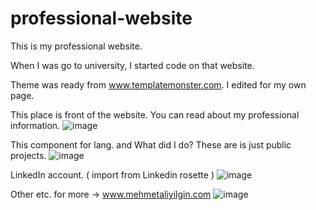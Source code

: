 # professional-website
This is my professional website.

When I was go to university, I started code on that website.

Theme was ready from www.templatemonster.com. I edited for my own page.


This place is front of the website. You can read about my professional information.
![image](https://user-images.githubusercontent.com/57998586/125292400-1a57e980-e32b-11eb-9dab-6a553d25295e.png)

This component for lang. and What did I do? These are is just public projects.
![image](https://user-images.githubusercontent.com/57998586/125292445-25127e80-e32b-11eb-8488-4827214953f7.png)

LinkedIn account. ( import from Linkedin rosette )
![image](https://user-images.githubusercontent.com/57998586/125292503-3196d700-e32b-11eb-935c-e98869cd49e9.png)

Other etc. for more -> www.mehmetaliyilgin.com
![image](https://user-images.githubusercontent.com/57998586/125292531-38bde500-e32b-11eb-98ab-da99ac6d4b40.png)
